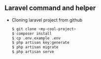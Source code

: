 ## Laravel command and helper
- Cloning laravel project from github
  ```bash
  $ git clone <my-cool-project>
  $ composer install
  $ cp .env.example .env
  $ php artisan key:generate
  $ php artisan migrate
  $ php artisan serve
  ```